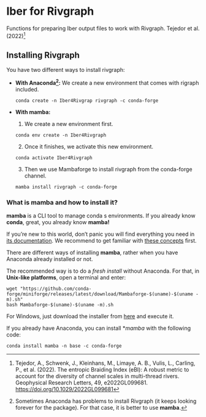 # Iber for Rivgraph
Functions for preparing Iber output files to work with Rivgraph. Tejedor et al. (2022)[^1]

## Installing Rivgraph  

You have two different ways to install rivgraph:

- **With Anaconda[^2]:** We create a new environment that comes with rigraph included.  
    ```
    conda create -n Iber4Rivgrap rivgraph -c conda-forge
    ```  

- **With mamba:**
  1. We create a new environment first.
    ```
    conda env create -n Iber4Rivgraph
    ```  
  2. Once it finishes, we activate this new environment.  
    ```
    conda activate Iber4Rivgraph
    ```  
  3. Then we use Mambaforge to install rivgraph from the conda-forge channel.  
    ```
    mamba install rivgraph -c conda-forge
    ```  



### **What is mamba and how to install it?**

**mamba** is a CLI tool to manage conda s environments. If you already know **conda**, great, you already know **mamba!**

If you’re new to this world, don’t panic you will find everything you need in [its documentation](https://mamba.readthedocs.io/en/latest/user_guide/mamba.html#mamba). We recommend to get familiar with [these concepts](https://mamba.readthedocs.io/en/latest/user_guide/concepts.html#concepts) first.

There are different ways of installing **mamba**, rather when you have Anaconda already installed or not. 

The recommended way is to do a *fresh install* without Anaconda. For that, in **Unix-like platforms**, open a terminal and enter:

```raw
wget "https://github.com/conda-forge/miniforge/releases/latest/download/Mambaforge-$(uname)-$(uname -m).sh"
bash Mambaforge-$(uname)-$(uname -m).sh
```  
For Windows, just download the installer from [here](https://github.com/conda-forge/miniforge#mambaforge) and execute it.

If you already have Anaconda, you can install **mamba* with the following code:
```
conda install mamba -n base -c conda-forge
```
[^2]: Sometimes Anaconda has problems to install Rivgraph (it keeps looking forever for the package). For that case, it is better to use **mamba**.
[^1]: Tejedor, A., Schwenk, J., Kleinhans, M., Limaye, A. B., Vulis, L., Carling, P., et al. (2022). The entropic Braiding Index (eBI): A robust metric to account for the diversity of channel scales in multi-thread rivers. Geophysical Research Letters, 49, e2022GL099681. https://doi.org/10.1029/2022GL099681
